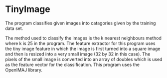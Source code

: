 # TinyImage

The program classifies given images into catagories given by the training data set. 

The method used to classify the images is the k nearest neighbours method where k is 25 in the program. The feature extractor for this program uses the tiny image feature in which the image is first turned into a square image and then is resized into a very small image (32 by 32 in this case). The pixels of the small image is converted into an array of doubles which is used as the feature vector for the classification. This program uses the OpenIMAJ library.
